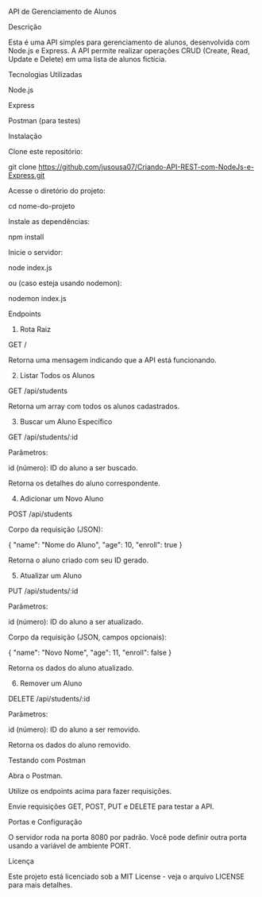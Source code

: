 API de Gerenciamento de Alunos

Descrição

Esta é uma API simples para gerenciamento de alunos, desenvolvida com Node.js e Express. A API permite realizar operações CRUD (Create, Read, Update e Delete) em uma lista de alunos fictícia.

Tecnologias Utilizadas

Node.js

Express

Postman (para testes)

Instalação

Clone este repositório:

git clone https://github.com/jusousa07/Criando-API-REST-com-NodeJs-e-Express.git

Acesse o diretório do projeto:

cd nome-do-projeto

Instale as dependências:

npm install

Inicie o servidor:

node index.js

ou (caso esteja usando nodemon):

nodemon index.js

Endpoints

1. Rota Raiz

GET /

Retorna uma mensagem indicando que a API está funcionando.

2. Listar Todos os Alunos

GET /api/students

Retorna um array com todos os alunos cadastrados.

3. Buscar um Aluno Específico

GET /api/students/:id

Parâmetros:

id (número): ID do aluno a ser buscado.

Retorna os detalhes do aluno correspondente.

4. Adicionar um Novo Aluno

POST /api/students

Corpo da requisição (JSON):

{
  "name": "Nome do Aluno",
  "age": 10,
  "enroll": true
}

Retorna o aluno criado com seu ID gerado.

5. Atualizar um Aluno

PUT /api/students/:id

Parâmetros:

id (número): ID do aluno a ser atualizado.

Corpo da requisição (JSON, campos opcionais):

{
  "name": "Novo Nome",
  "age": 11,
  "enroll": false
}

Retorna os dados do aluno atualizado.

6. Remover um Aluno

DELETE /api/students/:id

Parâmetros:

id (número): ID do aluno a ser removido.

Retorna os dados do aluno removido.

Testando com Postman

Abra o Postman.

Utilize os endpoints acima para fazer requisições.

Envie requisições GET, POST, PUT e DELETE para testar a API.

Portas e Configuração

O servidor roda na porta 8080 por padrão. Você pode definir outra porta usando a variável de ambiente PORT.

Licença

Este projeto está licenciado sob a MIT License - veja o arquivo LICENSE para mais detalhes.

